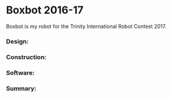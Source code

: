 # Boxbot 2016-17

Boxbot is my robot for the Trinity International Robot Contest 2017. 



### Design:



### Construction:



### Software:



### Summary:





